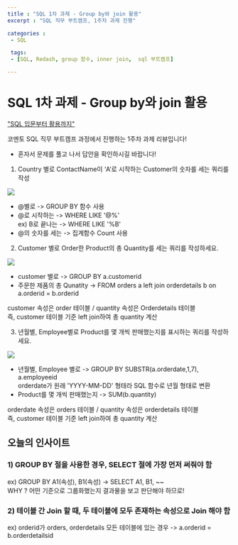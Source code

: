 ```yaml
---
title : "SQL 1차 과제 - Group by와 join 활용"
excerpt : "SQL 직무 부트캠프, 1주차 과제 진행"

categories :
 - SQL

 tags:
 - [SQL, Redash, group 함수, inner join,  sql 부트캠프]

---
```


SQL 1차 과제 - Group by와 join 활용
======================


["SQL 입문부터 활용까지"](https://comento.kr/edu/learn/ITSW/%EB%8D%B0%EC%9D%B4%ED%84%B0-G546 )


코멘토 SQL 직무 부트캠프 과정에서 진행하는 1주차 과제 리뷰입니다!

* 혼자서 문제를 풀고 나서 답안을 확인하시길 바랍니다!


1) Country 별로 ContactName이 ‘A’로 시작하는 Customer의 숫자를 세는 쿼리를 작성

<img src="file:///C:/Users/82108/Desktop/11.jpg">

* @별로 -> GROUP BY 함수 사용
* @로 시작하는 -> WHERE LIKE '@%'  
ex) B로 끝나는 -> WHERE LIKE '%B'
* @의 숫자를 세는 -> 집계함수 Count 사용  



2) Customer 별로 Order한 Product의 총 Quantity를 세는 쿼리를 작성하세요.

<img src="file:///C:/Users/82108/Desktop/22.jpg">

* customer 별로 -> GROUP BY a.customerid
* 주문한 제품의 총 Qunatity -> FROM orders a left join orderdetails b on a.orderid = b.orderid  

customer 속성은 order 테이블 / quantity 속성은 Orderdetails 테이블  
즉, customer 테이블 기준 left join하여 총 quantity 계산



3) 년월별, Employee별로 Product를 몇 개씩 판매했는지를 표시하는 쿼리를 작성하세요.

<img src="file:///C:/Users/82108/Desktop/33.jpg">

* 년월별, Employee 별로 -> GROUP BY SUBSTR(a.orderdate,1,7), a.employeeid  
orderdate가 원래 'YYYY-MM-DD' 형태라 SQL 함수로 년월 형태로 변환  
* Product를 몇 개씩 판매했는지 -> SUM(b.quantity)  
  
orderdate 속성은 orders 테이블 / quantity 속성은 orderdetails 테이블  
즉, customer 테이블 기준 left join하여 총 quantity 계산




## 오늘의 인사이트
### 1)  GROUP BY 절을 사용한 경우, SELECT 절에 가장 먼저 써줘야 함  
ex) GROUP BY A1(속성), B1(속성) -> SELECT A1, B1, ~~   
WHY ? 어떤 기준으로 그룹화했는지 결과물을 보고 판단해야 하므로!  

### 2) 테이블 간 Join 할 때, 두 테이블에 모두 존재하는 속성으로 Join 해야 함
ex) orderid가 orders, orderdetails 모든 테이블에 있는 경우 -> a.orderid = b.orderdetailsid